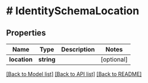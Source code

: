 # # IdentitySchemaLocation

## Properties

Name | Type | Description | Notes
------------ | ------------- | ------------- | -------------
**location** | **string** |  | [optional]

[[Back to Model list]](../../README.md#models) [[Back to API list]](../../README.md#endpoints) [[Back to README]](../../README.md)
